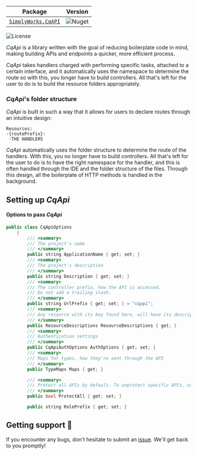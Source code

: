 | **Package**       | **Version** |
| :----------------:|:----------------------:|
| [`SimplyWorks.CqAPI`](https://www.nuget.org/packages/SimplyWorks.CqApi/)|![Nuget](https://img.shields.io/nuget/v/SimplyWorks.CqApi?style=for-the-badge)|

![License](https://img.shields.io/badge/license-MIT-blue.svg)

_CqApi_ is a library written with the goal of reducing boilerplate code in mind, making building APIs and endpoints a quicker, more efficient process. 

_CqApi_ takes handlers charged with performing specific tasks, attached to a certain interface, and it automatically uses the namespace to determine the route so with this, you longer have to build controllers. All that's left for the user to do is to build the resource folders appropriately.

### _CqApi_'s folder structure 
_CqApi_ is built in such a way that it allows for users to declare routes through an intuitive design:

```
Resources:
-{routePrefix}:
 -THE HANDLERS
 ```

_CqApi_ automatically uses the folder structure to determine the route of the handlers. With this, you no longer have to build controllers. All that's left for the user to do is to have the right namespace for the handler, and this is often handled through the IDE and the folder structure of the files.
Through this design, all the boilerplate of HTTP methods is handled in the background. 

## Setting up _CqApi_


#### Options to pass _CqApi_

```cpp
public class CqApiOptions
    {
        /// <summary>
        /// The project's name
        /// </summary>
        public string ApplicationName { get; set; }
        /// <summary>
        /// The project's description
        /// </summary>
        public string Description { get; set; }
        /// <summary>
        /// The controller prefix, how the API is accessed. 
        /// Do not add a trailing slash.
        /// </summary>
        public string UrlPrefix { get; set; } = "cqapi";
        /// <summary>
        /// Any resource with its key found here, will have its description replaced with the value
        /// </summary>
        public ResourceDescriptions ResourceDescriptions { get; }
        /// <summary>
        /// Authentication settings
        /// </summary>
        public CqApiAuthOptions AuthOptions { get; set; }
        /// <summary>
        /// Maps for types, how they're sent through the API
        /// </summary>
        public TypeMaps Maps { get; }

        /// <summary>
        /// Protect all APIs by default. To unprotect specific APIs, use UnProtect attribute.
        /// </summary>
        public bool ProtectAll { get; set; }

        public string RolePrefix { get; set; } 
 ```


## Getting support 👷
If you encounter any bugs, don't hesitate to submit an [issue](https://github.com/simplify9/CqApi/issues). We'll get back to you promptly! 
 
